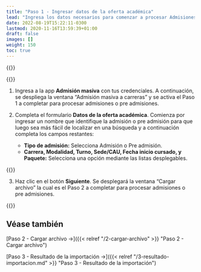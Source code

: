 ```yaml
---
title: "Paso 1 - Ingresar datos de la oferta académica"
lead: "Ingresa los datos necesarios para comenzar a procesar Admisiones o Pre admisiones de forma masiva o en lote."
date: 2022-08-19T15:22:11-0300
lastmod: 2020-11-16T13:59:39+01:00
draft: false
images: []
weight: 150
toc: true
---
```

{{<note text="La Admisión no genera tickets y deja al estudiante en Estado “Activo”: 1) se despliega el “Check” de Matrícula paga, 2) el estado de las materias es “Pre-inscripto” y 3) el período de cursada de la materia es IGUAL al Periodo vigente de cursada.">}}
</b>

{{<note text="La Pre admisión genera tickets de pago de Matrícula y Arancel y deja al estudiante en Estado “Pre-inscripto”: 1) no se despliega el “Check” de Matrícula paga, 2) el estado de las materias es “No cursada” y 3) una vez realizado el pago, el Estado del estudiante pasa a ser “Activo” (detalles en la nota anterior).">}}
</b>

1. Ingresa a la app **Admisión masiva** con tus credenciales. A continuación, se despliega la ventana “Admisión masiva a carreras” y se activa el Paso 1 a completar para procesar admisiones o pre admisiones.
2. Completa el formulario **Datos de la oferta académica**. Comienza por ingresar un nombre que identifique la admisión o pre admisión para que luego sea más fácil de localizar en una búsqueda y a continuación completa los campos restantes:

      - **Tipo de admisión:** Selecciona Admisión o Pre admisión.
      - **Carrera, Modalidad, Turno, Sede/CAU, Fecha inicio cursado, y Paquete:** Selecciona una opción mediante las listas desplegables.

{{<note text="A medida que ingresas estos datos, el sistema autocompleta los campos restantes si la combinación de estos es única.">}}
</b>

3. Haz clic en el botón **Siguiente**. Se desplegará la ventana “Cargar archivo” la cual es el Paso 2 a completar para procesar admisiones o pre admisiones.
   
{{<note text="Para volver a la pantalla anterior, haz clic en el vínculo Volver. Los datos ingresados no se perderán y podrás editar solo aquellos que necesites modificar.">}}
</b>

## Véase también

[Paso 2 - Cargar archivo →]({{< relref "/2-cargar-archivo" >}} "Paso 2 - Cargar archivo")
</b>

[Paso 3 - Resultado de la importación →]({{< relref "/3-resultado-importacion.md" >}} "Paso 3 - Resultado de la importación")

